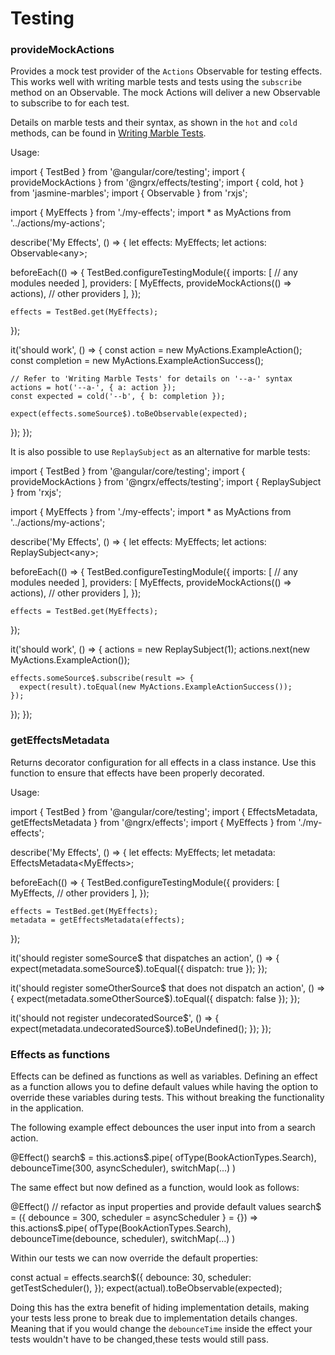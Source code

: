 # Testing

### provideMockActions

Provides a mock test provider of the `Actions` Observable for testing effects. This works well with writing
marble tests and tests using the `subscribe` method on an Observable. The mock Actions will deliver a new Observable to subscribe to for each test.

Details on marble tests and their syntax, as shown in the `hot` and `cold` methods, can be found in [Writing Marble Tests](https://github.com/ReactiveX/rxjs/blob/master/doc/writing-marble-tests.md).

Usage:

<code-example header="my.effects.spec.ts">
import { TestBed } from '@angular/core/testing';
import { provideMockActions } from '@ngrx/effects/testing';
import { cold, hot } from 'jasmine-marbles';
import { Observable } from 'rxjs';

import { MyEffects } from './my-effects';
import * as MyActions from '../actions/my-actions';

describe('My Effects', () => {
  let effects: MyEffects;
  let actions: Observable&lt;any&gt;;

  beforeEach(() => {
    TestBed.configureTestingModule({
      imports: [
        // any modules needed
      ],
      providers: [
        MyEffects,
        provideMockActions(() => actions),
        // other providers
      ],
    });

    effects = TestBed.get(MyEffects);
  });

  it('should work', () => {
    const action = new MyActions.ExampleAction();
    const completion = new MyActions.ExampleActionSuccess();

    // Refer to 'Writing Marble Tests' for details on '--a-' syntax
    actions = hot('--a-', { a: action });
    const expected = cold('--b', { b: completion });

    expect(effects.someSource$).toBeObservable(expected);
  });
});
</code-example>

It is also possible to use `ReplaySubject` as an alternative for marble tests:

<code-example header="my.effects.spec.ts">
import { TestBed } from '@angular/core/testing';
import { provideMockActions } from '@ngrx/effects/testing';
import { ReplaySubject } from 'rxjs';

import { MyEffects } from './my-effects';
import * as MyActions from '../actions/my-actions';

describe('My Effects', () => {
  let effects: MyEffects;
  let actions: ReplaySubject&lt;any&gt;;

  beforeEach(() => {
    TestBed.configureTestingModule({
      imports: [
        // any modules needed
      ],
      providers: [
        MyEffects,
        provideMockActions(() => actions),
        // other providers
      ],
    });

    effects = TestBed.get(MyEffects);
  });

  it('should work', () => {
    actions = new ReplaySubject(1);
    actions.next(new MyActions.ExampleAction());

    effects.someSource$.subscribe(result => {
      expect(result).toEqual(new MyActions.ExampleActionSuccess());
    });
  });
});
</code-example>

### getEffectsMetadata

Returns decorator configuration for all effects in a class instance.
Use this function to ensure that effects have been properly decorated.

Usage:

<code-example header="my.effects.spec.ts">
import { TestBed } from '@angular/core/testing';
import { EffectsMetadata, getEffectsMetadata } from '@ngrx/effects';
import { MyEffects } from './my-effects';

describe('My Effects', () => {
  let effects: MyEffects;
  let metadata: EffectsMetadata&lt;MyEffects&gt;;

  beforeEach(() => {
    TestBed.configureTestingModule({
      providers: [
        MyEffects,
        // other providers
      ],
    });

    effects = TestBed.get(MyEffects);
    metadata = getEffectsMetadata(effects);
  });

  it('should register someSource$ that dispatches an action', () => {
    expect(metadata.someSource$).toEqual({ dispatch: true });
  });

  it('should register someOtherSource$ that does not dispatch an action', () => {
    expect(metadata.someOtherSource$).toEqual({ dispatch: false });
  });

  it('should not register undecoratedSource$', () => {
    expect(metadata.undecoratedSource$).toBeUndefined();
  });
});
</code-example>

### Effects as functions

Effects can be defined as functions as well as variables. Defining an effect as a function allows you to define default values while having the option to override these variables during tests. This without breaking the functionality in the application.

The following example effect debounces the user input into from a search action.

<code-example header="my.effects.spec.ts">
@Effect()
search$ = this.actions$.pipe(
  ofType(BookActionTypes.Search),
  debounceTime(300, asyncScheduler),
  switchMap(...)
)
</code-example>

The same effect but now defined as a function, would look as follows:

<code-example header="my.effects.spec.ts">
@Effect()
// refactor as input properties and provide default values
search$ = ({
  debounce = 300,
  scheduler = asyncScheduler
} = {}) => this.actions$.pipe(
  ofType(BookActionTypes.Search),
  debounceTime(debounce, scheduler),
  switchMap(...)
)
</code-example>

Within our tests we can now override the default properties:

<code-example header="my.effects.spec.ts">
const actual = effects.search$({
  debounce: 30,
  scheduler: getTestScheduler(),
});
expect(actual).toBeObservable(expected);
</code-example>

Doing this has the extra benefit of hiding implementation details, making your tests less prone to break due to implementation details changes. Meaning that if you would change the `debounceTime` inside the effect your tests wouldn't have to be changed,these tests would still pass.
